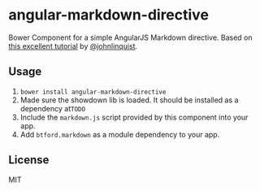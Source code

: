 # angular-markdown-directive
Bower Component for a simple AngularJS Markdown directive. Based on [this excellent tutorial](http://blog.angularjs.org/2012/05/custom-components-part-1.html) by [@johnlinquist](https://twitter.com/johnlindquist).

## Usage
1. `bower install angular-markdown-directive`
2. Made sure the showdown lib is loaded. It should be installed as a dependency at`TODO`
3. Include the `markdown.js` script provided by this component into your app.
4. Add `btford.markdown` as a module dependency to your app.

## License
MIT
